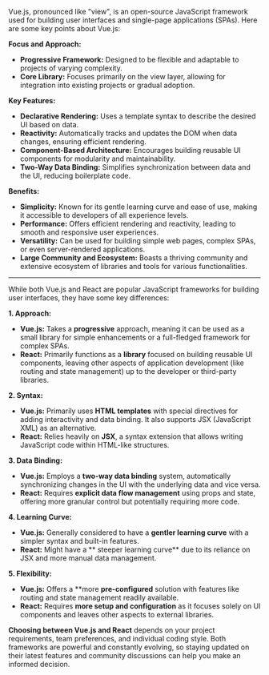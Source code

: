 Vue.js, pronounced like "view", is an open-source JavaScript framework used for building user interfaces and single-page applications (SPAs). Here are some key points about Vue.js:

**Focus and Approach:**

* **Progressive Framework:** Designed to be flexible and adaptable to projects of varying complexity.
* **Core Library:** Focuses primarily on the view layer, allowing for integration into existing projects or gradual adoption.

**Key Features:**

* **Declarative Rendering:** Uses a template syntax to describe the desired UI based on data.
* **Reactivity:** Automatically tracks and updates the DOM when data changes, ensuring efficient rendering.
* **Component-Based Architecture:** Encourages building reusable UI components for modularity and maintainability.
* **Two-Way Data Binding:** Simplifies synchronization between data and the UI, reducing boilerplate code.

**Benefits:**

* **Simplicity:** Known for its gentle learning curve and ease of use, making it accessible to developers of all experience levels.
* **Performance:** Offers efficient rendering and reactivity, leading to smooth and responsive user experiences.
* **Versatility:** Can be used for building simple web pages, complex SPAs, or even server-rendered applications.
* **Large Community and Ecosystem:** Boasts a thriving community and extensive ecosystem of libraries and tools for various functionalities.

----

While both Vue.js and React are popular JavaScript frameworks for building user interfaces, they have some key differences:

**1. Approach:**

* **Vue.js:** Takes a **progressive** approach, meaning it can be used as a small library for simple enhancements or a full-fledged framework for complex SPAs.
* **React:** Primarily functions as a **library** focused on building reusable UI components, leaving other aspects of application development (like routing and state management) up to the developer or third-party libraries.

**2. Syntax:**

* **Vue.js:** Primarily uses **HTML templates** with special directives for adding interactivity and data binding. It also supports JSX (JavaScript XML) as an alternative.
* **React:** Relies heavily on **JSX**, a syntax extension that allows writing JavaScript code within HTML-like structures.

**3. Data Binding:**

* **Vue.js:** Employs a **two-way data binding** system, automatically synchronizing changes in the UI with the underlying data and vice versa.
* **React:** Requires **explicit data flow management** using props and state, offering more granular control but potentially requiring more code.

**4. Learning Curve:**

* **Vue.js:** Generally considered to have a **gentler learning curve** with a simpler syntax and built-in features.
* **React:** Might have a ** steeper learning curve** due to its reliance on JSX and more manual data management.

**5. Flexibility:**

* **Vue.js:** Offers a **more **pre-configured** solution with features like routing and state management readily available.
* **React:** Requires **more setup and configuration** as it focuses solely on UI components and leaves other aspects to external libraries.

**Choosing between Vue.js and React** depends on your project requirements, team preferences, and individual coding style. Both frameworks are powerful and constantly evolving, so staying updated on their latest features and community discussions can help you make an informed decision.
